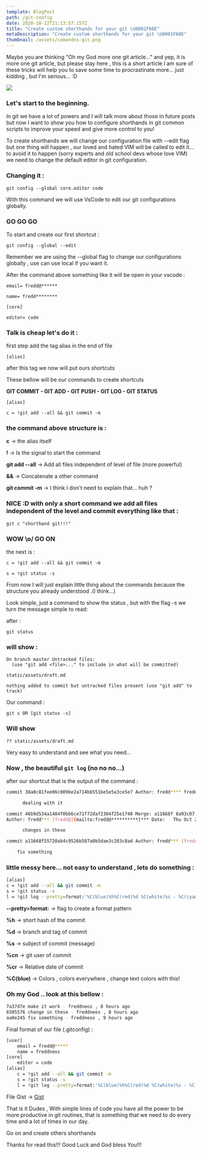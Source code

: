 ```yaml
---
template: BlogPost
path: /git-config
date: 2020-10-22T21:13:57.157Z
title: "Create custom shorthands for your git \U0001F60E"
metaDescription: "Create custom shorthands for your git \U0001F60E"
thumbnail: /assets/comandos-git.png
---
```

Maybe you are thinking "Oh my God more one git article..."  and yep, it is more one git article, but please stay here , this is a short article I am sure of these tricks will help you to save some time to procrastinate more... just kidding , but I'm serious... :D



![](/assets/git_capa-1-1024x653.jpeg)

### Let's start to the beginning.

In git we have a lot of powers and I will talk more about those  in future posts but now I want to show you how to configure shorthands in git common scripts to improve your speed and give more control to you!

To create shorthands we will change our configuration file with --edit flag but one thing will happen , our loved and hated VIM will be called to edit it... to avoid it to happen (sorry experts and old school devs whose love VIM) we need to change the default editor in git configuration.

### Changing it :

`git config --global core.editor code`

With this command we will use VsCode to edit our git configurations globally.

### GO GO GO

To start and create our first shortcut :

`git config --global --edit`

Remember we are using the --global flag to change our configurations globally , use can use local if you want it.

After the command above something like it will be open in your vscode :

```\[user]
email= fredd@******

name= fredd********

[core]

editor= code
```

### Talk is cheap let's do it :

first step add the tag alias in the end of file

`[alias]`

after this tag we now will put ours shortcuts

These bellow will be our commands to create shortcuts

**GIT COMMIT - GIT ADD - GIT PUSH - GIT LOG - GIT STATUS**

```
[alias]

c = !git add --all && git commit -m
```

### the command above structure is :

**c** -> the alias itself

**!** -> Is the signal to start the command

**git add --all** -> Add all files independent of  level of file (more powerful)

**&&** -> Concatenate a other command

**git commit -m** -> I think I don't need to explain that... huh ?

### NICE :D with only a short command we add all files independent of the level and commit everything like that :

`git c "shorthand git!!!"`

### WOW \o/ GO ON

the next is : 

```\[alias]
c = !git add --all && git commit -m

s = !git status -s
```

From now I will just explain little thing about the commands because the structure you already understood .(I think...)

Look simple, just a command to show the status , but with the flag -s we turn the message simple to read:

after : 

`git status`

### will show :

```
On branch master Untracked files:
  (use "git add <file>..." to include in what will be committed)

static/assets/draft.md

nothing added to commit but untracked files present (use "git add" to track)
```

Our command : 

`git s OR [git status -s]`

### Will show

`?? static/assets/draft.md`

Very easy to understand and see what you need...

### Now  , the beautiful `git log` (no no no...)

after our shortcut that is the output of the command :

```bash
commit 38a0c81fee06c009be2a714b6551be5e5a3ce5e7 Author: fredd**** fredd@*(mailto:fredd@**********)*** Date:   Thu Oct 22 16:38:36 2020 +0100

      dealing with it

commit 46b9d534a1484f0bb6ce71f72daf2304f25e1740 Merge: a11668f 8a93c07
Author: fredd*** [fredd@](mailto:fredd@**********)*** Date:   Thu Oct 22 16:18:09 2020 +0100

      changes in these

commit a11668f55720ab4c9526b587a0b5dae3c203c8ad Author: fredd*** [fredd@](mailto:fredd***********)***** Date:   Thu Oct 22 16:17:29 2020 +0100 

    fix something
```

### little messy here... not easy to understand , lets do something :

```bash
[alias]
c = !git add --all && git commit -m
s = !git status -s
l = !git log --pretty=format:'%C(blue)%h%C(red)%d %C(white)%s - %C(cyan)%cn , %C(green)%cr'
```

**\--pretty=format:** -> flag to create a format pattern

**%h** -> short hash of the commit

**%d** -> branch and tag of commit

**%s** -> subject of commit (message)

**%cn** -> git user of commit

**%cr** -> Relative date of commit

**%C(blue)** -> Colors , colors everywhere , change text colors with this!

### Oh my God .. look at this bellow :

```bash
7a37d7e make it work - freddneos , 8 hours ago
6505576 change in these - freddneos , 8 hours ago
aa0e245 fix something - freddneos , 9 hours ago
```

Final format of our file (.gitconfig) : 

```bash
[user]
	email = fredd@*****
	name = freddneos
[core]
	editor = code
[alias]
	c = !git add --all && git commit -m
	s = !git status -s
	l = !git log --pretty=format:'%C(blue)%h%C(red)%d %C(white)%s - %C(cyan)%cn , %C(green)%cr'
```

File Gist ->  [Gist]("https://gist.github.com/freddneos/a650daaccdf5f5a6c03d751f70792d3a.js")

That is it Dudes , With simple lines of code you have all the power to be more productive in git routines, that is something that we need to do every time and a lot of times in our day.

Go on and create others shorthands

Thanks for read this!!! Good Luck and God bless You!!!
